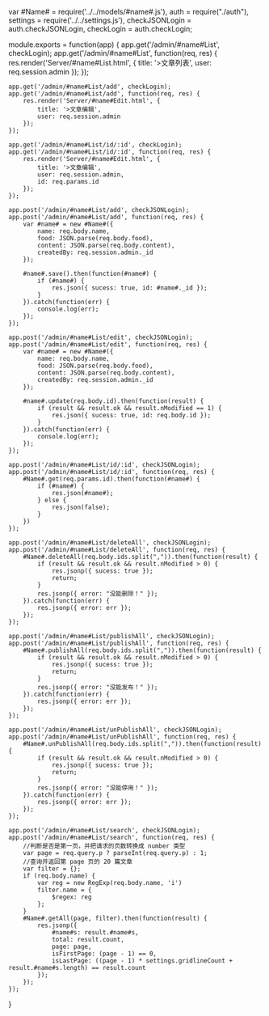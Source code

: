 var #Name# = require('../../models/#name#.js'),
    auth = require("./auth"),
    settings = require('../../settings.js'),
    checkJSONLogin = auth.checkJSONLogin,
    checkLogin = auth.checkLogin;

module.exports = function(app) {
    app.get('/admin/#name#List', checkLogin);
    app.get('/admin/#name#List', function(req, res) {
        res.render('Server/#name#List.html', {
            title: '>文章列表',
            user: req.session.admin
        });
    });

    app.get('/admin/#name#List/add', checkLogin);
    app.get('/admin/#name#List/add', function(req, res) {
        res.render('Server/#name#Edit.html', {
            title: '>文章编辑',
            user: req.session.admin
        });
    });

    app.get('/admin/#name#List/id/:id', checkLogin);
    app.get('/admin/#name#List/id/:id', function(req, res) {
        res.render('Server/#name#Edit.html', {
            title: '>文章编辑',
            user: req.session.admin,
            id: req.params.id
        });
    });

    app.post('/admin/#name#List/add', checkJSONLogin);
    app.post('/admin/#name#List/add', function(req, res) {
        var #name# = new #Name#({
            name: req.body.name,
            food: JSON.parse(req.body.food),
            content: JSON.parse(req.body.content),
            createdBy: req.session.admin._id
        });

        #name#.save().then(function(#name#) {
            if (#name#) {
                res.json({ sucess: true, id: #name#._id });
            }
        }).catch(function(err) {
            console.log(err);
        });
    });

    app.post('/admin/#name#List/edit', checkJSONLogin);
    app.post('/admin/#name#List/edit', function(req, res) {
        var #name# = new #Name#({
            name: req.body.name,
            food: JSON.parse(req.body.food),
            content: JSON.parse(req.body.content),
            createdBy: req.session.admin._id
        });

        #name#.update(req.body.id).then(function(result) {
            if (result && result.ok && result.nModified == 1) {
                res.json({ sucess: true, id: req.body.id });
            }
        }).catch(function(err) {
            console.log(err);
        });
    });

    app.post('/admin/#name#List/id/:id', checkJSONLogin);
    app.post('/admin/#name#List/id/:id', function(req, res) {
        #Name#.get(req.params.id).then(function(#name#) {
            if (#name#) {
                res.json(#name#);
            } else {
                res.json(false);
            }
        })
    });

    app.post('/admin/#name#List/deleteAll', checkJSONLogin);
    app.post('/admin/#name#List/deleteAll', function(req, res) {
        #Name#.deleteAll(req.body.ids.split(",")).then(function(result) {
            if (result && result.ok && result.nModified > 0) {
                res.jsonp({ sucess: true });
                return;
            }
            res.jsonp({ error: "没能删除！" });
        }).catch(function(err) {
            res.jsonp({ error: err });
        });
    });

    app.post('/admin/#name#List/publishAll', checkJSONLogin);
    app.post('/admin/#name#List/publishAll', function(req, res) {
        #Name#.publishAll(req.body.ids.split(",")).then(function(result) {
            if (result && result.ok && result.nModified > 0) {
                res.jsonp({ sucess: true });
                return;
            }
            res.jsonp({ error: "没能发布！" });
        }).catch(function(err) {
            res.jsonp({ error: err });
        });
    });

    app.post('/admin/#name#List/unPublishAll', checkJSONLogin);
    app.post('/admin/#name#List/unPublishAll', function(req, res) {
        #Name#.unPublishAll(req.body.ids.split(",")).then(function(result) {
            if (result && result.ok && result.nModified > 0) {
                res.jsonp({ sucess: true });
                return;
            }
            res.jsonp({ error: "没能停用！" });
        }).catch(function(err) {
            res.jsonp({ error: err });
        });
    });

    app.post('/admin/#name#List/search', checkJSONLogin);
    app.post('/admin/#name#List/search', function(req, res) {
        //判断是否是第一页，并把请求的页数转换成 number 类型
        var page = req.query.p ? parseInt(req.query.p) : 1;
        //查询并返回第 page 页的 20 篇文章
        var filter = {};
        if (req.body.name) {
            var reg = new RegExp(req.body.name, 'i')
            filter.name = {
                $regex: reg
            };
        }
        #Name#.getAll(page, filter).then(function(result) {
            res.jsonp({
                #name#s: result.#name#s,
                total: result.count,
                page: page,
                isFirstPage: (page - 1) == 0,
                isLastPage: ((page - 1) * settings.gridlineCount + result.#name#s.length) == result.count
            });
        });
    });
}
